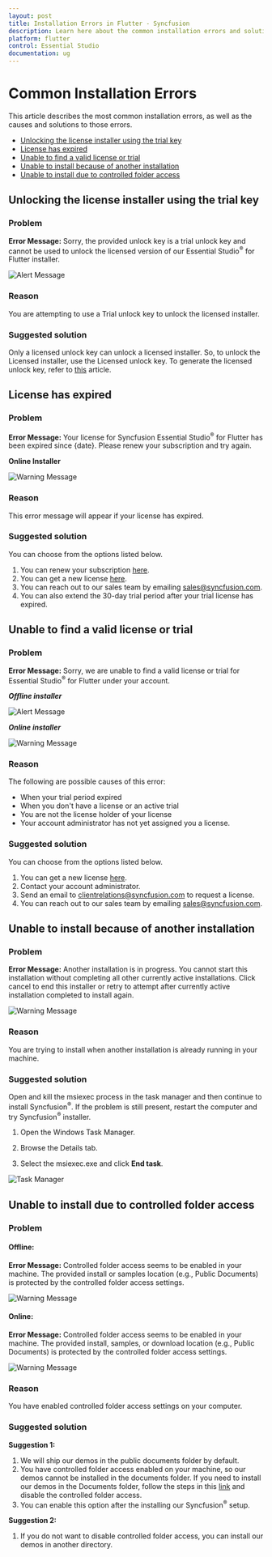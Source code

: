 ```yaml
---
layout: post
title: Installation Errors in Flutter - Syncfusion
description: Learn here about the common installation errors and solution to those errors in Syncfusion Flutter Components installation.
platform: flutter
control: Essential Studio
documentation: ug
---
```


# Common Installation Errors

This article describes the most common installation errors, as well as the causes and solutions to those errors.

* [Unlocking the license installer using the trial key](https://help.syncfusion.com/flutter/installation/installation-errors#unlocking-the-license-installer-using-the-trial-key)
* [License has expired](https://help.syncfusion.com/flutter/installation/installation-errors#license-has-expired)
* [Unable to find a valid license or trial](https://help.syncfusion.com/flutter/installation/installation-errors#unable-to-find-a-valid-license-or-trial)
* [Unable to install because of another installation](https://help.syncfusion.com/flutter/installation/installation-errors#unable-to-install-because-of-another-installation)
* [Unable to install due to controlled folder access](https://help.syncfusion.com/flutter/installation/installation-errors#unable-to-install-due-to-controlled-folder-access)

## Unlocking the license installer using the trial key

### Problem

**Error Message:** Sorry, the provided unlock key is a trial unlock key and cannot be used to unlock the licensed version of our Essential Studio<sup>&reg;</sup> for Flutter installer.

![Alert Message](Errors/Installation_Errors_img1.png)

### Reason

You are attempting to use a Trial unlock key to unlock the licensed installer.

### Suggested solution

Only a licensed unlock key can unlock a licensed installer. So, to unlock the Licensed installer, use the Licensed unlock key. To generate the licensed unlock key, refer to [this](https://support.syncfusion.com/kb/article/2757/how-to-generate-syncfusion-setup-unlock-key-from-syncfusion-support-account) article.


## License has expired

### Problem

**Error Message:** Your license for Syncfusion Essential Studio<sup>&reg;</sup> for Flutter has been expired since {date}. Please renew your subscription and try again.

**Online Installer**

![Warning Message](Errors/Installation_Errors_img2.png)

### Reason

This error message will appear if your license has expired.

### Suggested solution

You can choose from the options listed below. 

1. You can renew your subscription [here](https://www.syncfusion.com/account/my-renewals). 
2. You can get a new license [here](https://www.syncfusion.com/sales/teamlicense). 
3. You can reach out to our sales team by emailing <sales@syncfusion.com>. 
4. You can also extend the 30-day trial period after your trial license has expired.


## Unable to find a valid license or trial

### Problem

**Error Message:** Sorry, we are unable to find a valid license or trial for Essential Studio<sup>&reg;</sup> for Flutter under your account.

<em>**Offline installer**</em>

![Alert Message](Errors/Installation_Errors_img3.png)

<em>**Online installer**</em>

![Warning Message](Errors/Installation_Errors_img6.PNG)

### Reason

The following are possible causes of this error:

* When your trial period expired
* When you don't have a license or an active trial
* You are not the license holder of your license 
* Your account administrator has not yet assigned you a license.

### Suggested solution

You can choose from the options listed below. 

1. You can get a new license [here](https://www.syncfusion.com/sales/teamlicense). 
2. Contact your account administrator. 
3. Send an email to  <clientrelations@syncfusion.com> to request a license. 
4. You can reach out to our sales team by emailing  <sales@syncfusion.com>.

## Unable to install because of another installation

### Problem

**Error Message:** Another installation is in progress. You cannot start this installation without completing all other currently active installations. Click cancel to end this installer or retry to attempt after currently active installation completed to install again.

![Warning Message](Errors/Installation_Errors_img4.png)

### Reason

You are trying to install when another installation is already running in your machine.

### Suggested solution

Open and kill the msiexec process in the task manager and then continue to install Syncfusion<sup>&reg;</sup>. If the problem is still present, restart the computer and try Syncfusion<sup>&reg;</sup> installer. 

1. Open the Windows Task Manager.

2. Browse the Details tab.

3. Select the msiexec.exe and click **End task**.

![Task Manager](Errors/Installation_Errors_img5.png)

## Unable to install due to controlled folder access

### Problem

#### Offline:

**Error Message:** Controlled folder access seems to be enabled in your machine. The provided install or samples location (e.g., Public Documents) is protected by the controlled folder access settings.

![Warning Message](Errors/Installation_Errors_img7.png)

#### Online:

**Error Message:** Controlled folder access seems to be enabled in your machine. The provided install, samples, or download location (e.g., Public Documents) is protected by the controlled folder access settings.

![Warning Message](Errors/Installation_Errors_img8.png)

### Reason

You have enabled controlled folder access settings on your computer.

### Suggested solution

**Suggestion 1:**

1.	We will ship our demos in the public documents folder by default. 
2.	You have controlled folder access enabled on your machine, so our demos cannot be installed in the documents folder. If you need to install our demos in the Documents folder, follow the steps in this [link](https://support.microsoft.com/en-us/windows/allow-an-app-to-access-controlled-folders-b5b6627a-b008-2ca2-7931-7e51e912b034) and disable the controlled folder access.
3.	You can enable this option after the installing our Syncfusion<sup>&reg;</sup> setup.

**Suggestion 2:**

1.	If you do not want to disable controlled folder access, you can install our demos in another directory.
